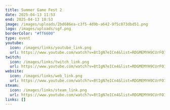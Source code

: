 ```yaml
---
title: Summer Game Fest 2
date: 2025-04-13 11:53
end: 2025-04-13 10:53
image: /images/uploads/2bd686ea-c3f5-4d9b-a642-9f5c873dbd51.png
logo: /images/uploads/sgf.png
borderColor: "#ff6600"
type: event
youtube:
  icon: /images/links/youtube_link.png
  url: https://www.youtube.com/watch?v=8tIgN7eICn4&list=RDGMEMYH9CUrFO7CfLJpaD7UR85w&index=3
twitch:
  icon: /images/links/twitch_link.png
  url: https://www.youtube.com/watch?v=8tIgN7eICn4&list=RDGMEMYH9CUrFO7CfLJpaD7UR85w&index=3
website:
  icon: /images/links/web_link.png
  url: https://www.youtube.com/watch?v=8tIgN7eICn4&list=RDGMEMYH9CUrFO7CfLJpaD7UR85w&index=3
steam:
  icon: /images/links/steam_link.png
  url: https://www.youtube.com/watch?v=8tIgN7eICn4&list=RDGMEMYH9CUrFO7CfLJpaD7UR85w&index=3
links: []
---
```

